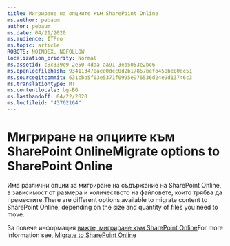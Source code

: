```yaml
---
title: Мигриране на опциите към SharePoint Online
ms.author: pebaum
author: pebaum
ms.date: 04/21/2020
ms.audience: ITPro
ms.topic: article
ROBOTS: NOINDEX, NOFOLLOW
localization_priority: Normal
ms.assetid: c8c339c9-2e50-4daa-aa91-3eb5053e2bc6
ms.openlocfilehash: 934113470aed0dcc0d2b17857befb450be00dc51
ms.sourcegitcommit: 631cbb5f03e5371f0995e976536d24e9d13746c3
ms.translationtype: MT
ms.contentlocale: bg-BG
ms.lasthandoff: 04/22/2020
ms.locfileid: "43762164"
---
```

# <a name="migrate-options-to-sharepoint-online"></a><span data-ttu-id="74889-102">Мигриране на опциите към SharePoint Online</span><span class="sxs-lookup"><span data-stu-id="74889-102">Migrate options to SharePoint Online</span></span>

<span data-ttu-id="74889-103">Има различни опции за мигриране на съдържание на SharePoint Online, в зависимост от размера и количеството на файловете, които трябва да преместите.</span><span class="sxs-lookup"><span data-stu-id="74889-103">There are different options available to migrate content to SharePoint Online, depending on the size and quantity of files you need to move.</span></span>
  
<span data-ttu-id="74889-104">За повече информация [вижте, мигриране към SharePoint Online](https://go.microsoft.com/fwlink/?linkid-2022029)</span><span class="sxs-lookup"><span data-stu-id="74889-104">For more information see, [Migrate to SharePoint Online](https://go.microsoft.com/fwlink/?linkid-2022029)</span></span>
  

